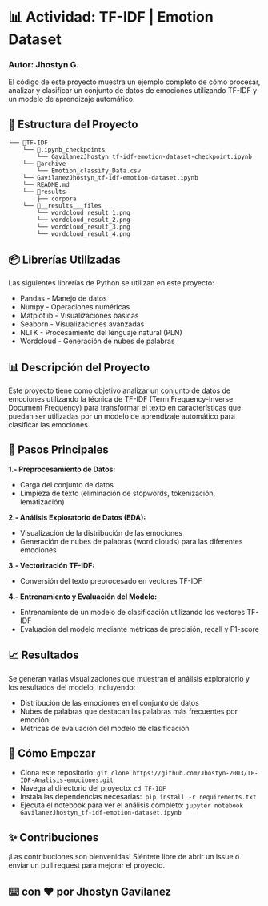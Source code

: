 # 📊 Actividad: TF-IDF | Emotion Dataset

### Autor: Jhostyn G.

El código de este proyecto muestra un ejemplo completo de cómo procesar, analizar y clasificar un conjunto de datos de emociones utilizando TF-IDF y un modelo de aprendizaje automático.

## 📁 Estructura del Proyecto

```
└── 📁TF-IDF
    └── 📁.ipynb_checkpoints
        └── GavilanezJhostyn_tf-idf-emotion-dataset-checkpoint.ipynb
    └── 📁archive
        └── Emotion_classify_Data.csv
    └── GavilanezJhostyn_tf-idf-emotion-dataset.ipynb
    └── README.md
    └── 📁results
        ├── corpora
    └── 📁__results___files
        └── wordcloud_result_1.png
        └── wordcloud_result_2.png
        └── wordcloud_result_3.png
        └── wordcloud_result_4.png
```

##  📦 Librerías Utilizadas
Las siguientes librerías de Python se utilizan en este proyecto:

* Pandas - Manejo de datos
* Numpy - Operaciones numéricas
* Matplotlib - Visualizaciones básicas
* Seaborn - Visualizaciones avanzadas
* NLTK - Procesamiento del lenguaje natural (PLN)
* Wordcloud - Generación de nubes de palabras


## 📊 Descripción del Proyecto
Este proyecto tiene como objetivo analizar un conjunto de datos de emociones utilizando la técnica de TF-IDF (Term Frequency-Inverse Document Frequency) para transformar el texto en características que puedan ser utilizadas por un modelo de aprendizaje automático para clasificar las emociones.

## 📝 Pasos Principales

**1.- Preprocesamiento de Datos:**

* Carga del conjunto de datos
* Limpieza de texto (eliminación de stopwords, tokenización, lematización)

**2.- Análisis Exploratorio de Datos (EDA):**
* Visualización de la distribución de las emociones
* Generación de nubes de palabras (word clouds) para las diferentes emociones

**3.- Vectorización TF-IDF:**
* Conversión del texto preprocesado en vectores TF-IDF

**4.- Entrenamiento y Evaluación del Modelo:**
* Entrenamiento de un modelo de clasificación utilizando los vectores TF-IDF
* Evaluación del modelo mediante métricas de precisión, recall y F1-score

## 📈 Resultados
Se generan varias visualizaciones que muestran el análisis exploratorio y los resultados del modelo, incluyendo:

* Distribución de las emociones en el conjunto de datos
* Nubes de palabras que destacan las palabras más frecuentes por emoción
* Métricas de evaluación del modelo de clasificación

## 🚀 Cómo Empezar

* Clona este repositorio: ```git clone https://github.com/Jhostyn-2003/TF-IDF-Analisis-emociones.git```
* Navega al directorio del proyecto: ```cd TF-IDF```
* Instala las dependencias necesarias:``` pip install -r requirements.txt```
* Ejecuta el notebook para ver el análisis completo: ```jupyter notebook GavilanezJhostyn_tf-idf-emotion-dataset.ipynb```

## ✨ Contribuciones
¡Las contribuciones son bienvenidas! Siéntete libre de abrir un issue o enviar un pull request para mejorar el proyecto.

## ⌨️ con ❤️ por Jhostyn Gavilanez 
